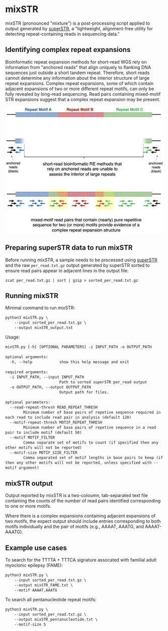 # mixSTR

mixSTR (pronounced "mixture") is a post-processing script applied to output generated by [superSTR](https://github.com/bahlolab/superSTR), a "lightweight, alignment-free utility for detecting repeat-containing reads in sequencing data."

## Identifying complex repeat expansions

Bioinformatic repeat expansion methods for short-read WGS rely on information from "anchored reads" that align uniquely to flanking DNA sequences just outside a short tandem repeat.  Therefore, short reads cannot determine any information about the interior structure of large repeat expansions.
Complex repeat expansions, some of which contain adjacent expansions of two or more different repeat motifs, can only be fully revealed by long-read sequencing.
Read pairs containing mixed-motif STR expansions suggest that a complex repeat expansion may be present.

![Detecting complex repeat expansions](https://github.com/bahlolab/mixSTR/blob/b6a24b98541a3418355757c86f025c89233cffdf/figure.png)

## Preparing superSTR data to run mixSTR

Before running mixSTR, a sample needs to be processed using [superSTR](https://github.com/bahlolab/superSTR) and the raw `per_read.txt.gz` output generated by superSTR sorted to ensure read pairs appear in adjacent lines in the output file:

```
zcat per_read.txt.gz | sort | gzip > sorted_per_read.txt.gz
```


## Running mixSTR

Minimal command to run mixSTR:

```
python3 mixSTR.py \
    --input sorted_per_read.txt.gz \
    --output mixSTR_output.txt
```

Usage:

```
mixSTR.py [-h] [OPTIONAL PARAMETERS] -i INPUT_PATH -o OUTPUT_PATH

optional arguments:
  -h, --help            show this help message and exit

required arguments:
  -i INPUT_PATH, --input INPUT_PATH
                        Path to sorted superSTR per_read output
  -o OUTPUT_PATH, --output OUTPUT_PATH
                        Output path for files.

optional parameters:
  --read-repeat-thresh READ_REPEAT_THRESH
        Minimum number of base pairs of repetive sequence required in each read to include read pair in analysis (default 120)
  --motif-repeat-thresh MOTIF_REPEAT_THRESH
        Minimum number of base pairs of repetive sequence in a read pair to include motif (default 50)
  --motif MOTIF_FILTER  
        Comma separate set of motifs to count (if specified then any other motifs will not be reported)
  --motif-size MOTIF_SIZE_FILTER
        Comma separated set of motif lengths in base pairs to keep (if then any other motifs will not be reported, unless specified with --motif argument)
```


## mixSTR output

Output reported by mixSTR is a two-coloumn, tab-separated text file containing the counts of the number of read pairs identified corresponding to one or more motifs.

Where there is a complex expansions containing adjacent expansions of two motifs, the expect output should include entries corresponding to both motifs individually and the pair of motifs (e.g., AAAAT, AAATG, and AAAAT-AAATG).


## Example use cases

To search for the TTTTA + TTTCA signature assocated with familial adult myoclonic epilepsy (FAME):

```
python3 mixSTR.py \
    --input sorted_per_read.txt.gz \
    --output mixSTR_FAME.txt \
    --motif AAAAT,AAATG
```

To search all pentanucleotide repeat motifs:

```
python3 mixSTR.py \
    --input sorted_per_read.txt.gz \
    --output mixSTR_pentanucleotide.txt \
    --motif-size 5
```

